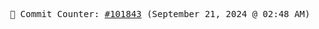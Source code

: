 <p align="center">
    <samp>
        📮 Commit Counter: <a href="https://github.com/Javascript-void0/Javascript-void0/commits/main">#101843</a> (September 21, 2024 @ 02:48 AM)
    </samp>
</p>